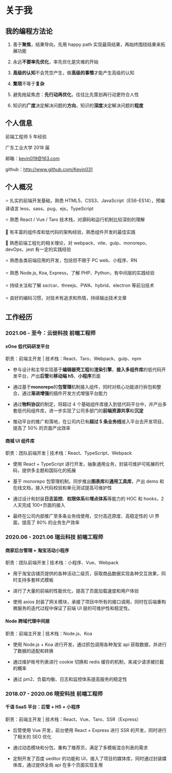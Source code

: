 # 关于我

## 我的编程方法论

1. 善于**聚焦**，结果导向，先用 happy path 实现最简结果，再始终围绕结果来拓展功能

2. 永远**不要率先优化**，率先优化是灾难的开始

3. **高级的认知**不会凭空产生，做**高级的事情**才能产生高级的认知

4. **繁琐**不等于**复杂**

5. 避免拖延焦虑：**先行动再优化**，往往比先策划再行动更符合人性

6. 知识的**广度**决定解决问题的**方向**，知识的**深度**决定解决问题的**程度**

## 个人信息

前端工程师 5 年经验

广东工业大学 2018 届

邮箱：kevin019@163.com

github：http://www.github.com/Kevin031

## 个人概况

⭐️ 扎实的前端开发基础，熟悉 HTML5、CSS3、JavaScript（ES6-ES14），预编译语言 less、sass、pug、ejs，TypeScript

⭐️ 熟悉 React / Vue / Taro 技术栈，对源码和运行机制比较深刻的理解

🌟 有丰富的组件库和低代码的架构经验，熟悉组件开发的最佳实践

🌟 熟悉前端工程化的相关理论，对 webpack、vite、gulp、monorepo、devOps、jest 有一定的实践经验

⭐️ 熟悉各类前端应用的开发，包括但不限于 PC web、小程序、RN

⭐️ 熟悉 Node.js, Koa, Express，了解 PHP、Python，有中间层的实践经验

⭐️ 持续关注和了解 ssr/csr、threejs、PWA、hybrid、electron 等前沿技术

⭐️ 良好的编码习惯，对技术有追求和热情，持续输出技术文章

## 工作经历

### 2021.06 - 至今：云徙科技 前端工程师

#### xOne 低代码研发平台

职责：前端主开发 | 技术栈：React、Taro、Webpack、gulp、npm

- 参与设计和主导实现基于**编辑器壳工程**和**渲染引擎**，**接入多组件库**的低代码开发平台，产出**后管**和**移动端 h5**、**小程序**页面

- 通过基于**monorepo**的**包管理**机制接入组件，同时对核心功能进行拆包和整合，通过**渐进增强**的插件开发方式增强平台能力

- 通过**物料协议**的制定，将超过 4 个基础组件库接入到低代码平台中，并产出多套低代码组件库，进一步实现了公司多部门的**前端资源共享**和**沉淀**

- 推动平台的推广和落地，在公司内已有**超过 5 条业务线**接入平台去开发项目，提高了 50% 的页面产出效率

#### 商城 UI 组件库

职责：团队前端开发 | 技术栈：React、TypeScript、Webpack

- 使用 React + TypeScript 进行开发，抽象通用业务，封装可维护可拓展的代码，提供多主题和国际化的拓展

- 基于 monorepo 包管理机制，同步推出**图表库**和**通用工具库**，产出 demo 和在线文档，接入代码校验和单元测试提高可维护性

- 通过设计和封装**日志监控**、**权限体系**和**埋点体系**等能力的 HOC 和 hooks，2 人天完成 100+页面的接入

- 最终在公司内部推广至多条业务线使用，交付高还原度、高稳定性的 UI 界面，提高了 80% 的业务生产效率

### 2020.06 - 2021.06 瑞云科技 前端工程师

#### 商家后台管理 + 淘宝活动小程序

职责：团队前端开发 | 技术栈：小程序、Vue、Webpack

- 用于淘宝店铺页提供的各种活动二级页，获取商品数据实现各种交互效果，同时支持多套样式模板

- 进行了大量的前端的性能优化，提高了页面加载速度和用户体验

- 使用 axios 封装了网关模块，承接了项目中所有的接口调用，同时在后端重构微服务的迭代过程中保证了前端 UI 层的可维护性和稳定性。

#### Node 跨域代理中间层

职责：前端主开发 | 技术栈：Node.js、Koa

- 使用 Node.js + Koa 进行开发，通过抓包调用各种淘宝 api 获取数据，并进行了数据的适配和转换

- 通过维护账号列表进行 cookie 切换和 redis 缓存的机制，来减少请求被拦截的概率

- 通过 pm2、负载均衡、日志和监控体系提高服务的稳定性

### 2018.07 - 2020.06 晓安科技 前端工程师

#### 千语 SaaS 平台：后管 + H5 + 小程序

职责：前端主开发 | 技术栈：React、Vue、Taro、SSR（Express）

- 后管使用 Vue 开发，前台使用 React + Express 进行 SSR 的开发，同时进行了相关的 SEO 优化

- 通过动态模块和分包，重构了推荐页，满足了多模板混合列表的需求

- 定制开发了百度 ueditor 的功能和 UI，接入了项目的媒体库，同时通过封装媒体库，通过提供全局 api 在多个页面实现复用
